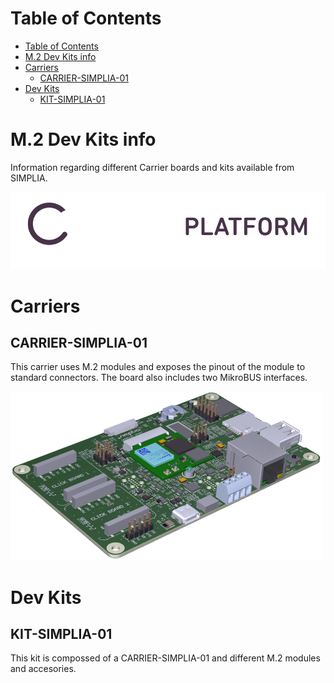 Table of Contents
=================

* [Table of Contents](#table-of-contents)
* [M.2 Dev Kits info](#m2-dev-kits-info)
* [Carriers](#carriers)
   * [CARRIER-SIMPLIA-01](#carrier-simplia-01)
* [Dev Kits](#dev-kits)
   * [KIT-SIMPLIA-01](#kit-simplia-01)

# M.2 Dev Kits info
Information regarding different Carrier boards and kits available from SIMPLIA.

![SIMPLIA Platform](images/logo_platform.png)

# Carriers

## CARRIER-SIMPLIA-01
This carrier uses M.2 modules and exposes the pinout of the module to standard
connectors. The board also includes two MikroBUS interfaces.

![CARRIER-SIMPLIA-01](images/carrier_01.png)

# Dev Kits

## KIT-SIMPLIA-01
This kit is compossed of a CARRIER-SIMPLIA-01 and different M.2 modules and
accesories.
